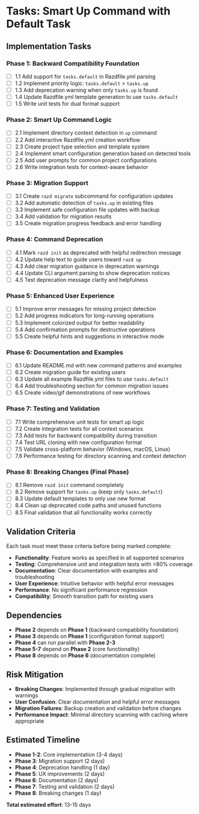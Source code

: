 # Tasks: Smart Up Command with Default Task

## Implementation Tasks

### Phase 1: Backward Compatibility Foundation
- [ ] 1.1 Add support for `tasks.default` in Razdfile.yml parsing
- [ ] 1.2 Implement priority logic: `tasks.default` > `tasks.up`
- [ ] 1.3 Add deprecation warning when only `tasks.up` is found
- [ ] 1.4 Update Razdfile.yml template generation to use `tasks.default`
- [ ] 1.5 Write unit tests for dual format support

### Phase 2: Smart Up Command Logic
- [ ] 2.1 Implement directory context detection in `up` command
- [ ] 2.2 Add interactive Razdfile.yml creation workflow
- [ ] 2.3 Create project type selection and template system
- [ ] 2.4 Implement smart configuration generation based on detected tools
- [ ] 2.5 Add user prompts for common project configurations
- [ ] 2.6 Write integration tests for context-aware behavior

### Phase 3: Migration Support
- [ ] 3.1 Create `razd migrate` subcommand for configuration updates
- [ ] 3.2 Add automatic detection of `tasks.up` in existing files
- [ ] 3.3 Implement safe configuration file updates with backup
- [ ] 3.4 Add validation for migration results
- [ ] 3.5 Create migration progress feedback and error handling

### Phase 4: Command Deprecation
- [ ] 4.1 Mark `razd init` as deprecated with helpful redirection message
- [ ] 4.2 Update help text to guide users toward `razd up`
- [ ] 4.3 Add clear migration guidance in deprecation warnings
- [ ] 4.4 Update CLI argument parsing to show deprecation notices
- [ ] 4.5 Test deprecation message clarity and helpfulness

### Phase 5: Enhanced User Experience
- [ ] 5.1 Improve error messages for missing project detection
- [ ] 5.2 Add progress indicators for long-running operations
- [ ] 5.3 Implement colorized output for better readability
- [ ] 5.4 Add confirmation prompts for destructive operations
- [ ] 5.5 Create helpful hints and suggestions in interactive mode

### Phase 6: Documentation and Examples
- [ ] 6.1 Update README.md with new command patterns and examples
- [ ] 6.2 Create migration guide for existing users
- [ ] 6.3 Update all example Razdfile.yml files to use `tasks.default`
- [ ] 6.4 Add troubleshooting section for common migration issues
- [ ] 6.5 Create video/gif demonstrations of new workflows

### Phase 7: Testing and Validation
- [ ] 7.1 Write comprehensive unit tests for smart up logic
- [ ] 7.2 Create integration tests for all context scenarios
- [ ] 7.3 Add tests for backward compatibility during transition
- [ ] 7.4 Test URL cloning with new configuration format
- [ ] 7.5 Validate cross-platform behavior (Windows, macOS, Linux)
- [ ] 7.6 Performance testing for directory scanning and context detection

### Phase 8: Breaking Changes (Final Phase)
- [ ] 8.1 Remove `razd init` command completely
- [ ] 8.2 Remove support for `tasks.up` (keep only `tasks.default`)
- [ ] 8.3 Update default templates to only use new format
- [ ] 8.4 Clean up deprecated code paths and unused functions
- [ ] 8.5 Final validation that all functionality works correctly

## Validation Criteria

Each task must meet these criteria before being marked complete:

- **Functionality**: Feature works as specified in all supported scenarios
- **Testing**: Comprehensive unit and integration tests with >80% coverage
- **Documentation**: Clear documentation with examples and troubleshooting
- **User Experience**: Intuitive behavior with helpful error messages
- **Performance**: No significant performance regression
- **Compatibility**: Smooth transition path for existing users

## Dependencies

- **Phase 2** depends on **Phase 1** (backward compatibility foundation)
- **Phase 3** depends on **Phase 1** (configuration format support)
- **Phase 4** can run parallel with **Phase 2-3**
- **Phase 5-7** depend on **Phase 2** (core functionality)
- **Phase 8** depends on **Phase 6** (documentation complete)

## Risk Mitigation

- **Breaking Changes**: Implemented through gradual migration with warnings
- **User Confusion**: Clear documentation and helpful error messages
- **Migration Failures**: Backup creation and validation before changes
- **Performance Impact**: Minimal directory scanning with caching where appropriate

## Estimated Timeline

- **Phase 1-2**: Core implementation (3-4 days)
- **Phase 3**: Migration support (2 days)
- **Phase 4**: Deprecation handling (1 day)  
- **Phase 5**: UX improvements (2 days)
- **Phase 6**: Documentation (2 days)
- **Phase 7**: Testing and validation (2 days)
- **Phase 8**: Breaking changes (1 day)

**Total estimated effort**: 13-15 days